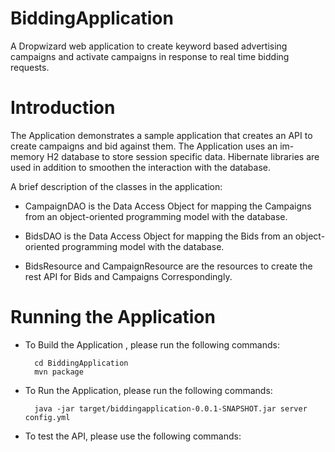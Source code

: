 # BiddingApplication
A Dropwizard web application to create keyword based advertising campaigns and activate campaigns in response to real time bidding requests.

# Introduction
The Application demonstrates a sample application that creates an API to create campaigns and bid against them. The Application uses an im-memory H2 database to store session specific data. Hibernate libraries are used in addition to smoothen the interaction with the database.

A brief description of the classes in the application:

* CampaignDAO is the Data Access Object for mapping the Campaigns from an object-oriented programming model with the database. 

* BidsDAO is the Data Access Object for mapping the Bids from an object-oriented programming model with the database. 

* BidsResource and CampaignResource are the resources to create the rest API for Bids and Campaigns Correspondingly.

# Running the Application

* To Build the Application , please run the following commands:

        cd BiddingApplication
        mvn package

* To Run the Application, please run the following commands:

        java -jar target/biddingapplication-0.0.1-SNAPSHOT.jar server config.yml

* To test the API, please use the following commands:

        